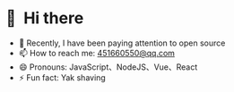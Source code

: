 <!--
**kalu5/kalu5** is a ✨ _special_ ✨ repository because its `README.md` (this file) appears on your GitHub profile.

Here are some ideas to get you started:

- 🔭 I’m currently working on ...
- 🌱 I’m currently learning ...
- 👯 I’m looking to collaborate on ...
- 🤔 I’m looking for help with ...
- 💬 Ask me about ...
- 📫 How to reach me: ...
- 😄 Pronouns: ...
- ⚡ Fun fact: ...
-->
# 👋 &nbsp;Hi there

- 🌱 Recently, I have been paying attention to open source
- 📫 How to reach me: 451660550@qq.com
- 😄 Pronouns: JavaScript、NodeJS、Vue、React
- ⚡ Fun fact: Yak shaving 
